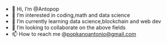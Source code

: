 - 👋 Hi, I’m @Antopop
- 👀 I’m interested in coding,math and data science
- 🌱 I’m currently learning  data science,blockchain and web dev
- 💞️ I’m looking to collaborate on the above fields
- 📫 How to reach me @popkanoantonio@gmail.com

<!---
Antopop/Antopop is a ✨ special ✨ repository because its `README.md` (this file) appears on your GitHub profile.
You can click the Preview link to take a look at your changes.
--->
